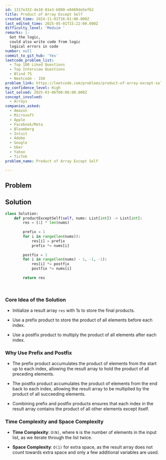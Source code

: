 ```yaml
---
id: 1317e332-de10-81e3-b080-e8469de5ef62
title: Product of Array Except Self
created_time: 2024-11-01T16:01:00.000Z
last_edited_time: 2025-05-01T15:22:00.000Z
difficulty_level: 'Meduim '
remarks: |-
  Got the logic, 
  could also write code from logic
  logical errors in code
number: null
commit_to_git_hub: 'Yes'
leetcode_problem_list:
  - Top 100 Liked Questions
  - Top Interview Questions
  - Blind 75
  - Neetcode - 150
problem_link: https://leetcode.com/problems/product-of-array-except-self/description/
my_confidence_level: High
last_solved: 2025-03-06T00:00:00.000Z
concept_involved:
  - Arrays
companies_asked:
  - Amazon
  - Microsoft
  - Apple
  - Facebook/Meta
  - Bloomberg
  - Intuit
  - Adobe
  - Google
  - Uber
  - Yahoo
  - TicTok
problem_name: Product of Array Except Self

---
```


## Problem

## Solution

```python
class Solution: 
	def productExceptSelf(self, nums: List[int]) -> List[int]:
		res = [1] * len(nums)
		
		prefix = 1 
		for i in range(len(nums)): 
			res[i] = prefix 
			prefix *= nums[i]
		
		postfix = 1
		for i in range(len(nums) - 1, -1, -1): 
			res[i] *= postfix
			postfix *= nums[i]
			
		return res 
		
			
```

### Core Idea of the Solution

*   Initialize a result array `res` with 1s to store the final products.

*   Use a prefix product to store the product of all elements before each index.

*   Use a postfix product to multiply the product of all elements after each index.

### Why Use Prefix and Postfix

*   The prefix product accumulates the product of elements from the start up to each index, allowing the result array to hold the product of all preceding elements.

*   The postfix product accumulates the product of elements from the end back to each index, allowing the result array to be multiplied by the product of all succeeding elements.

*   Combining prefix and postfix products ensures that each index in the result array contains the product of all other elements except itself.

### Time Complexity and Space Complexity

*   **Time Complexity**: `O(N)`, where `N` is the number of elements in the input list, as we iterate through the list twice.

*   **Space Complexity**: `O(1)` for extra space, as the result array does not count towards extra space and only a few additional variables are used.
